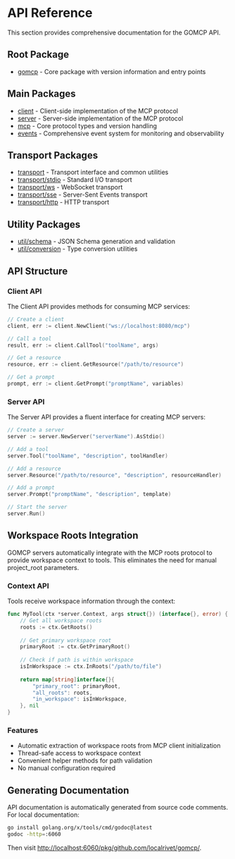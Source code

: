 # API Reference

This section provides comprehensive documentation for the GOMCP API.

## Root Package

- [gomcp](gomcp.md) - Core package with version information and entry points

## Main Packages

- [client](client.md) - Client-side implementation of the MCP protocol
- [server](server.md) - Server-side implementation of the MCP protocol
- [mcp](mcp.md) - Core protocol types and version handling
- [events](events.md) - Comprehensive event system for monitoring and observability

## Transport Packages

- [transport](transport.md) - Transport interface and common utilities
- [transport/stdio](transport-stdio.md) - Standard I/O transport
- [transport/ws](transport-ws.md) - WebSocket transport
- [transport/sse](transport-sse.md) - Server-Sent Events transport
- [transport/http](transport-http.md) - HTTP transport

## Utility Packages

- [util/schema](util-schema.md) - JSON Schema generation and validation
- [util/conversion](util-conversion.md) - Type conversion utilities

## API Structure

### Client API

The Client API provides methods for consuming MCP services:

```go
// Create a client
client, err := client.NewClient("ws://localhost:8080/mcp")

// Call a tool
result, err := client.CallTool("toolName", args)

// Get a resource
resource, err := client.GetResource("/path/to/resource")

// Get a prompt
prompt, err := client.GetPrompt("promptName", variables)
```

### Server API

The Server API provides a fluent interface for creating MCP servers:

```go
// Create a server
server := server.NewServer("serverName").AsStdio()

// Add a tool
server.Tool("toolName", "description", toolHandler)

// Add a resource
server.Resource("/path/to/resource", "description", resourceHandler)

// Add a prompt
server.Prompt("promptName", "description", template)

// Start the server
server.Run()
```

## Workspace Roots Integration

GOMCP servers automatically integrate with the MCP roots protocol to provide workspace context to tools. This eliminates the need for manual project_root parameters.

### Context API

Tools receive workspace information through the context:

```go
func MyTool(ctx *server.Context, args struct{}) (interface{}, error) {
    // Get all workspace roots
    roots := ctx.GetRoots()
    
    // Get primary workspace root
    primaryRoot := ctx.GetPrimaryRoot()
    
    // Check if path is within workspace
    isInWorkspace := ctx.InRoots("/path/to/file")
    
    return map[string]interface{}{
        "primary_root": primaryRoot,
        "all_roots": roots,
        "in_workspace": isInWorkspace,
    }, nil
}
```

### Features

- Automatic extraction of workspace roots from MCP client initialization
- Thread-safe access to workspace context
- Convenient helper methods for path validation
- No manual configuration required

## Generating Documentation

API documentation is automatically generated from source code comments. For local documentation:

```bash
go install golang.org/x/tools/cmd/godoc@latest
godoc -http=:6060
```

Then visit [http://localhost:6060/pkg/github.com/localrivet/gomcp/](http://localhost:6060/pkg/github.com/localrivet/gomcp/).
